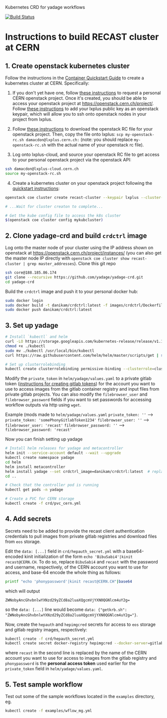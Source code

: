 Kubernetes CRD for yadage workflows

[![Build Status](https://travis-ci.com/yadage/yadage-crd.svg?branch=master)](https://travis-ci.com/yadage/yadage-crd)

# Instructions to build RECAST cluster at CERN

## 1. Create openstack kubernetes cluster

Follow the instructions in the [Container Quickstart Guide](https://clouddocs.web.cern.ch/containers/quickstart.html) to create a kubernetes cluster at CERN. Specifically:

1. If you don't yet have one, follow [these instructions](https://clouddocs.web.cern.ch/tutorial_using_a_browser/subscribe_to_the_cloud_service.html) to request a personal CERN openstack project. Once it's created, you should be able to access your openstack project at https://openstack.cern.ch/project/. Follow [these instructions](https://clouddocs.web.cern.ch/tutorial/create_your_openstack_profile.html#create-your-openstack-keypair) to add your lxplus public key as an openstack keypair, which will allow you to ssh onto openstack nodes in your project from lxplus.

2. Follow [these instructions](https://clouddocs.web.cern.ch/using_openstack/environment_options.html#download-from-the-dashboard) to download the openstack RC file for your openstack project. Then, copy the file onto lxplus: `scp my-openstack-rc.sh damacdon@lxplus.cern.ch:` (note: you should replace `my-openstack-rc.sh` with the actual name of your openstack rc file).

3. Log onto lxplus-cloud, and source your openstack RC file to get access to your personal openstack project via the openstack API:

```bash
ssh damacdon@lxplus-cloud.cern.ch
source my-openstack-rc.sh
```

4. Create a kubernetes cluster on your openstack project following the [quickstart instructions](https://clouddocs.web.cern.ch/containers/quickstart.html):

```bash
openstack coe cluster create recast-cluster --keypair lxplus --cluster-template kubernetes-1.18.6-3 --node-count 2

# ...Wait for cluster creaton to complete...

# Get the kube config file to access the k8s cluster
$(openstack coe cluster config mykubcluster)
```

## 2. Clone yadage-crd and build `crdctrl` image

Log onto the master node of your cluster using the IP address shown on openstack at https://openstack.cern.ch/project/instances/ (you can also get the master node IP directly with `openstack coe cluster show recast-cluster | grep master_addresses`). Clone this git repo

```bash
ssh core@188.185.86.174
git clone --recursive https://github.com/yadage/yadage-crd.git
cd yadage-crd
```

Build the `crdctrl` image and push it to your personal docker hub:

```bash
sudo docker login
sudo docker build -t danikam/crdctrl:latest -f images/crdctrl/Dockerfile images/crdctrl
sudo docker push danikam/crdctrl:latest
```

## 3. Set up yadage

```bash
# Install `kubectl` and helm
curl -LO https://storage.googleapis.com/kubernetes-release/release/v1.19.0/bin/linux/amd64/kubectl
chmod +x ./kubectl
sudo mv ./kubectl /usr/local/bin/kubectl
curl https://raw.githubusercontent.com/helm/helm/master/scripts/get | sudo bash

# Set up clusterrolebinding
kubectl create clusterrolebinding permissive-binding --clusterrole=cluster-admin --user=admin --user=kubelet --group=system:serviceaccounts
```
Modify the `private_token` in `helm/yadage/values.yaml` to a private gitlab token ([instructions for creating gitlab tokens](https://docs.gitlab.com/ee/user/profile/personal_access_tokens.html#creating-a-personal-access-token)) for the account you want to use to access images from the gitlab container registry and input files from private gitlab projects. You can also modify the `filebrowser_user` and `filebrowser_password` fields if you want to set passwords for accessing workflow outputs via http using `wget`.

Example (mods made to `helm/yadage/values.yaml`
`private_token: ''` --> `private_token: 'somePhonyGitlabToken1234'`
`filebrowser_user: ''` --> `filebrowser_user: 'recast'`
`filebrowser_password: ''` --> `filebrowser_password: 'recast'`

Now you can finish setting up yadage

```bash
# Install helm releases for yadage and metacontroller
helm init --service-account default --wait --upgrade
kubectl create namespace yadage
cd helm
helm install metacontroller
helm install yadage --set crdctrl_image=danikam/crdctrl:latest  # replace danikam/crdctrl:latest with the image you pushed to docker hub
cd ..

# Check that the controller pod is running
kubectl get pods -n yadage

# Create a PVC for CERN storage
kubectl create -f crd/pvc_cern.yml 
```

## 4. Add secrets

Secrets need to be added to provide the recast client authentication credentials to pull images from private gitlab registries and download files from `eos` storage.

Edit the `data: [...]` field in `crd/hepauth_secret.yml` with a base64-encoded kinit initialization of the form `echo 'BibuSabi4'|kinit recast@CERN.CH`. To do so, replace `BibuSabi4` and `recast` with the password and username, respectively, of the CERN account you want to use for access, and base-64 encode the whole thing as follows:

```bash
printf "echo 'phonypassword'|kinit recast@CERN.CH"|base64
```
which will output 

```
ZWNobyAncGhvbnlwYXNzd29yZCd8a2luaXQgcmVjYXN0QGNlcm4uY2g=
```

so the `data: [...]` line would become `data: {"getkrb.sh": "ZWNobyAncGhvbnlwYXNzd29yZCd8a2luaXQgcmVjYXN0QGNlcm4uY2g="}`.

Now, create the `hepauth` and `hepimgcred` secrets for access to `eos` storage and gitlab registry images, respectively:

```bash
kubectl create -f crd/hepauth_secret.yml
kubectl create secret docker-registry hepimgcred --docker-server=gitlab-registry.cern.ch  --docker-username=recast --docker-password=phonypassword --docker-email='none'
```

where `recast` in the second line is replaced by the name of the CERN account you want to use for access to images from the gitlab registry and `phonypassword` is the **personal access token** used earlier for the `private_token` field in `helm/yadage/values.yaml`.

## 5. Test sample workflow

Test out some of the sample workflows located in the `examples` directory, eg.

```bash
kubectl create -f examples/wflow_mg.yml
```


